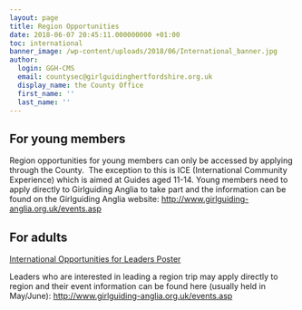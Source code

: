 ```yaml
---
layout: page
title: Region Opportunities
date: 2018-06-07 20:45:11.000000000 +01:00
toc: international
banner_image: /wp-content/uploads/2018/06/International_banner.jpg
author:
  login: GGH-CMS
  email: countysec@girlguidinghertfordshire.org.uk
  display_name: the County Office
  first_name: ''
  last_name: ''
---
```

## For young members
Region opportunities for young members can only be accessed by applying through the County.  The exception to this is ICE (International Community Experience) which is aimed at Guides aged 11-14. Young members need to apply directly to Girlguiding Anglia to take part and the information can be found on the Girlguiding Anglia website: <a href="http://www.girlguiding-anglia.org.uk/events.asp" target="_blank" rel="noopener">http://www.girlguiding-anglia.org.uk/events.asp</a>

## For adults
<a href="/wp-content/uploads/2019/04/International-Opportunities-for-Leaders-Poster.pdf" target="_blank" rel="noopener">International Opportunities for Leaders Poster</a> 

Leaders who are interested in leading a region trip may apply directly to region and their event information can be found here (usually held in May/June): <a href="http://www.girlguiding-anglia.org.uk/events.asp" target="_blank" rel="noopener">http://www.girlguiding-anglia.org.uk/events.asp</a>

